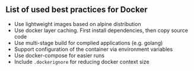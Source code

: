 ## List of used best practices for Docker

* Use lightweight images based on alpine distribution
* Use docker layer caching. First install dependencies, then copy source code
* Use multi-stage build for complied applications (e.g. golang)
* Support configuration of the container via environment variables
* Use docker-compose for easier runs
* Include `.dockerignore` for reducing docker context size
